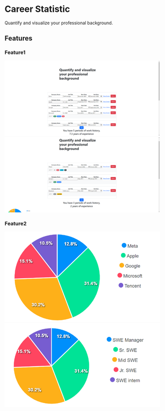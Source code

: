 # Career Statistic

Quantify and visualize your professional background.

## Features

### Feature1
![Feature1](/images/feature1.jpg)
![Feature2](/images/feature2.png)

### Feature2
![Feature3](/images/feature3.png)
![Feature4](/images/feature4.png)
